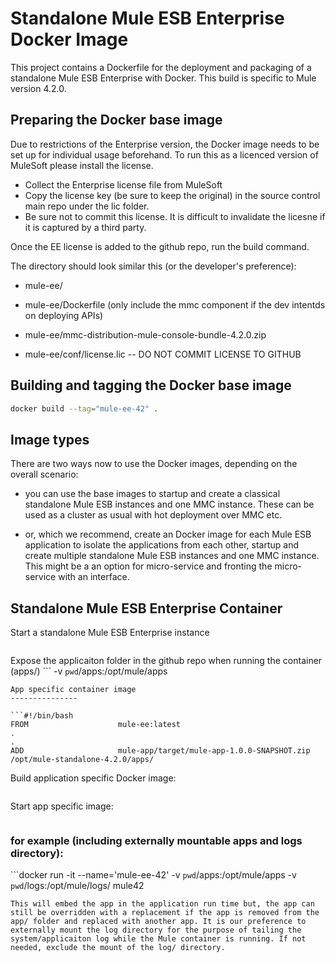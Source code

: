 Standalone Mule ESB Enterprise Docker Image
===============

This project contains a Dockerfile for the deployment and packaging of a standalone Mule ESB Enterprise with Docker.
This build is specific to Mule version 4.2.0. 

Preparing the Docker base image
---------------

Due to restrictions of the Enterprise version, the Docker image needs to be set up for individual usage beforehand. To run this as a licenced version of MuleSoft please install the license.
- Collect the Enterprise license file from MuleSoft
- Copy the license key (be sure to keep the original) in the source control main repo under the lic folder. 
- Be sure not to commit this license. It is difficult to invalidate the licesne if it is captured by a third party. 

Once the EE license is added to the github repo, run the build command.

The directory should look similar this (or the developer's preference):
* mule-ee/
* mule-ee/Dockerfile
(only include the mmc component if the dev intentds on deploying APIs)
* mule-ee/mmc-distribution-mule-console-bundle-4.2.0.zip

* mule-ee/conf/license.lic -- DO NOT COMMIT LICENSE TO GITHUB

Building and tagging the Docker base image
---------------

```bash
docker build --tag="mule-ee-42" .
```

Image types
---------------

There are two ways now to use the Docker images, depending on the overall scenario:

- you can use the base images to startup and create a classical standalone Mule ESB instances and one MMC instance. These can be used as a cluster as usual with hot deployment over MMC etc.

- or, which we recommend, create an Docker image for each Mule ESB application to isolate the applications from each other, startup and create multiple standalone Mule ESB instances and one MMC instance. This might be a an option for micro-service and fronting the micro-service with an interface. 

Standalone Mule ESB Enterprise Container
---------------

Start a standalone Mule ESB Enterprise instance

``` docker run -t -i --name='mule-ee-nodeX' mule-ee
```

Expose the applicaiton folder in the github repo when running the container (apps/)
``` -v `pwd`/apps:/opt/mule/apps
```
App specific container image
---------------

```#!/bin/bash
FROM                    mule-ee:latest
.
.
ADD                     mule-app/target/mule-app-1.0.0-SNAPSHOT.zip /opt/mule-standalone-4.2.0/apps/
```

Build application specific Docker image:

```docker build --tag="my-mule-app-image" .
```

Start app specific image:

```docker run -t -i --name='mule-app-node' my-mule-app-image
```
### for example (including externally mountable apps  and logs directory):
```docker run -it --name='mule-ee-42' -v `pwd`/apps:/opt/mule/apps -v `pwd`/logs:/opt/mule/logs/ mule42
```
This will embed the app in the application run time but, the app can still be overridden with a replacement if the app is removed from the app/ folder and replaced with another app. It is our preference to externally mount the log directory for the purpose of tailing the system/applicaiton log while the Mule container is running. If not needed, exclude the mount of the log/ directory.
